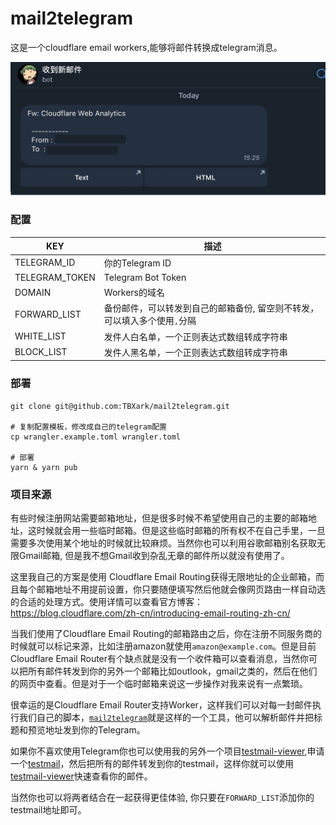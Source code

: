 # mail2telegram

这是一个cloudflare email workers,能够将邮件转换成telegram消息。

![](example.png)


### 配置

|  KEY    |  描述   |
| ---- | ---- |
| TELEGRAM_ID |   你的Telegram ID   |
| TELEGRAM_TOKEN | Telegram Bot Token |
| DOMAIN  |   Workers的域名  |
| FORWARD_LIST | 备份邮件，可以转发到自己的邮箱备份, 留空则不转发，可以填入多个使用`,`分隔 |
| WHITE_LIST | 发件人白名单，一个正则表达式数组转成字符串 |
| BLOCK_LIST | 发件人黑名单，一个正则表达式数组转成字符串 |


### 部署

```shell
git clone git@github.com:TBXark/mail2telegram.git

# 复制配置模板，修改成自己的telegram配置
cp wrangler.example.toml wrangler.toml 

# 部署
yarn & yarn pub

```


### 项目来源

有些时候注册网站需要邮箱地址，但是很多时候不希望使用自己的主要的邮箱地址，这时候就会用一些临时邮箱。但是这些临时邮箱的所有权不在自己手里，一旦需要多次使用某个地址的时候就比较麻烦。当然你也可以利用谷歌邮箱别名获取无限Gmail邮箱, 但是我不想Gmail收到杂乱无章的邮件所以就没有使用了。

这里我自己的方案是使用 Cloudflare Email Routing获得无限地址的企业邮箱，而且每个邮箱地址不用提前设置，你只要随便填写然后他就会像网页路由一样自动选的合适的处理方式。使用详情可以查看官方博客：https://blog.cloudflare.com/zh-cn/introducing-email-routing-zh-cn/

当我们使用了Cloudflare Email Routing的邮箱路由之后，你在注册不同服务商的时候就可以标记来源，比如注册amazon就使用`amazon@example.com`。但是目前Cloudflare Email Router有个缺点就是没有一个收件箱可以查看消息，当然你可以把所有邮件转发到你的另外一个邮箱比如outlook，gmail之类的，然后在他们的网页中查看。但是对于一个临时邮箱来说这一步操作对我来说有一点繁琐。

很幸运的是Cloudflare Email Router支持Worker，这样我们可以对每一封邮件执行我们自己的脚本，[`mail2telegram`](https://github.com/TBXark/mail2telegram)就是这样的一个工具，他可以解析邮件并把标题和预览地址发到你的Telegram。

如果你不喜欢使用Telegram你也可以使用我的另外一个项目[testmail-viewer](https://github.com/TBXark/testmail-viewer),申请一个[testmail](https://testmail.app)，然后把所有的邮件转发到你的testmail，这样你就可以使用[testmail-viewer](https://github.com/TBXark/testmail-viewer)快速查看你的邮件。

当然你也可以将两者结合在一起获得更佳体验, 你只要在`FORWARD_LIST`添加你的testmail地址即可。
